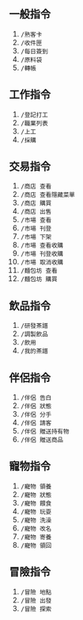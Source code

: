 ## 一般指令
1. `/熟客卡`
2. `/收件匣`
3. `/每日簽到`
4. `/原料袋`
5. `/轉帳`

## 工作指令
1. `/登記打工`
2. `/職業列表`
3. `/上工`
4. `/採購`

## 交易指令
1. `/商店 查看`
2. `/商店 查看隱藏菜單`
3. `/商店 購買`
4. `/商店 出售`
5. `/市場 查看`
6. `/市場 刊登`
7. `/市場 下架`
8. `/市場 查看收購`
9. `/市場 刊登收購`
10. `/市場 取消收購`
11. `/麵包坊 查看`
12. `/麵包坊 購買`

## 飲品指令
1. `/研發茶譜`
2. `/調製飲品`
3. `/飲用`
4. `/我的茶譜`

## 伴侶指令
1. `/伴侶 告白`
2. `/伴侶 狀態`
3. `/伴侶 分手`
4. `/伴侶 請客`
5. `/伴侶 贈送持有物`
6. `/伴侶 贈送商品`

## 寵物指令
1. `/寵物 領養`
2. `/寵物 狀態`
3. `/寵物 餵食`
4. `/寵物 玩耍`
5. `/寵物 洗澡`
6. `/寵物 改名`
7. `/寵物 寄養`
8. `/寵物 領回`

## 冒險指令
1. `/冒險 地點`
2. `/冒險 出發`
3. `/冒險 探索`
